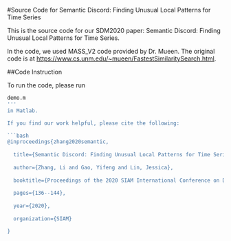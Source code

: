 #Source Code for Semantic Discord: Finding Unusual Local Patterns for Time Series


This is the source code for our SDM2020 paper: Semantic Discord: Finding Unusual Local Patterns for Time Series. 

In the code, we used MASS_V2 code provided by Dr. Mueen. The original code is at https://www.cs.unm.edu/~mueen/FastestSimilaritySearch.html. 


##Code Instruction

To run the code, please run 

```bash
demo.m 
'''
in Matlab. 

If you find our work helpful, please cite the following: 

```bash
@inproceedings{zhang2020semantic,
  
  title={Semantic Discord: Finding Unusual Local Patterns for Time Series},
  
  author={Zhang, Li and Gao, Yifeng and Lin, Jessica},
  
  booktitle={Proceedings of the 2020 SIAM International Conference on Data Mining},
  
  pages={136--144},
  
  year={2020},
  
  organization={SIAM}

}
```
